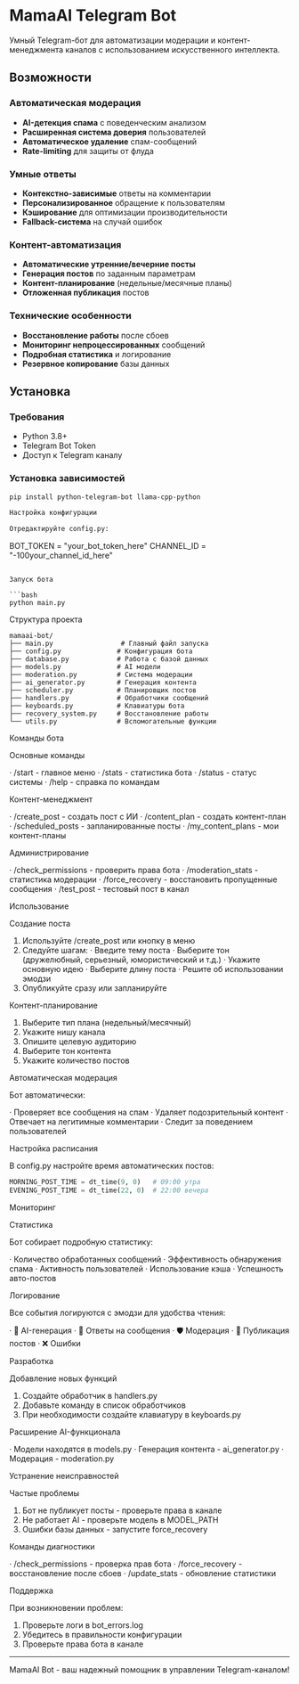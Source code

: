 # MamaAI Telegram Bot

Умный Telegram-бот для автоматизации модерации и контент-менеджмента каналов с использованием искусственного интеллекта.

## Возможности

### Автоматическая модерация
- **AI-детекция спама** с поведенческим анализом
- **Расширенная система доверия** пользователей
- **Автоматическое удаление** спам-сообщений
- **Rate-limiting** для защиты от флуда

### Умные ответы
- **Контекстно-зависимые** ответы на комментарии
- **Персонализированное** обращение к пользователям
- **Кэширование** для оптимизации производительности
- **Fallback-система** на случай ошибок

### Контент-автоматизация
- **Автоматические утренние/вечерние посты** 
- **Генерация постов** по заданным параметрам
- **Контент-планирование** (недельные/месячные планы)
- **Отложенная публикация** постов

### Технические особенности
- **Восстановление работы** после сбоев
- **Мониторинг непроцессированных** сообщений
- **Подробная статистика** и логирование
- **Резервное копирование** базы данных

## Установка

### Требования
- Python 3.8+
- Telegram Bot Token
- Доступ к Telegram каналу

### Установка зависимостей
```bash
pip install python-telegram-bot llama-cpp-python

Настройка конфигурации

Отредактируйте config.py:

```
BOT_TOKEN = "your_bot_token_here"
CHANNEL_ID = "-100your_channel_id_here"
```

Запуск бота

```bash
python main.py
```

Структура проекта

```
mamaai-bot/
├── main.py                 # Главный файл запуска
├── config.py              # Конфигурация бота
├── database.py            # Работа с базой данных
├── models.py              # AI модели
├── moderation.py          # Система модерации
├── ai_generator.py        # Генерация контента
├── scheduler.py           # Планировщик постов
├── handlers.py            # Обработчики сообщений
├── keyboards.py           # Клавиатуры бота
├── recovery_system.py     # Восстановление работы
└── utils.py               # Вспомогательные функции
```

Команды бота

Основные команды

· /start - главное меню
· /stats - статистика бота
· /status - статус системы
· /help - справка по командам

Контент-менеджмент

· /create_post - создать пост с ИИ
· /content_plan - создать контент-план
· /scheduled_posts - запланированные посты
· /my_content_plans - мои контент-планы

Администрирование

· /check_permissions - проверить права бота
· /moderation_stats - статистика модерации
· /force_recovery - восстановить пропущенные сообщения
· /test_post - тестовый пост в канал

Использование

Создание поста

1. Используйте /create_post или кнопку в меню
2. Следуйте шагам:
   · Введите тему поста
   · Выберите тон (дружелюбный, серьезный, юмористический и т.д.)
   · Укажите основную идею
   · Выберите длину поста
   · Решите об использовании эмодзи
3. Опубликуйте сразу или запланируйте

Контент-планирование

1. Выберите тип плана (недельный/месячный)
2. Укажите нишу канала
3. Опишите целевую аудиторию
4. Выберите тон контента
5. Укажите количество постов

Автоматическая модерация

Бот автоматически:

· Проверяет все сообщения на спам
· Удаляет подозрительный контент
· Отвечает на легитимные комментарии
· Следит за поведением пользователей

Настройка расписания

В config.py настройте время автоматических постов:

```python
MORNING_POST_TIME = dt_time(9, 0)   # 09:00 утра
EVENING_POST_TIME = dt_time(22, 0)  # 22:00 вечера
```

Мониторинг

Статистика

Бот собирает подробную статистику:

· Количество обработанных сообщений
· Эффективность обнаружения спама
· Активность пользователей
· Использование кэша
· Успешность авто-постов

Логирование

Все события логируются с эмодзи для удобства чтения:

· 🤖 AI-генерация
· 💬 Ответы на сообщения
· 🛡️ Модерация
· 📢 Публикация постов
· ❌ Ошибки

Разработка

Добавление новых функций

1. Создайте обработчик в handlers.py
2. Добавьте команду в список обработчиков
3. При необходимости создайте клавиатуру в keyboards.py

Расширение AI-функционала

· Модели находятся в models.py
· Генерация контента - ai_generator.py
· Модерация - moderation.py

Устранение неисправностей

Частые проблемы

1. Бот не публикует посты - проверьте права в канале
2. Не работает AI - проверьте модель в MODEL_PATH
3. Ошибки базы данных - запустите force_recovery

Команды диагностики

· /check_permissions - проверка прав бота
· /force_recovery - восстановление после сбоев
· /update_stats - обновление статистики

Поддержка

При возникновении проблем:

1. Проверьте логи в bot_errors.log
2. Убедитесь в правильности конфигурации
3. Проверьте права бота в канале

---

MamaAI Bot - ваш надежный помощник в управлении Telegram-каналом!

```